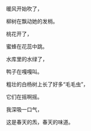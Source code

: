 暖风开始吹了，

柳树在飘动她的发梢。

桃花开了，

蜜蜂在花蕊中跳。

水库里的水绿了，

鸭子在嘎嘎叫。

粗壮的白杨树上长了好多“毛毛虫”，

它们在摇啊摇。

我深吸一口气，

这是春天的炁，春天的味道。

